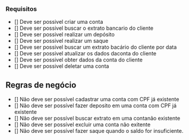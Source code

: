### Requisitos

- [] Deve ser possivel criar uma conta
- [] Deve ser possivel buscar o extrato bancario do cliente 
- [] Deve ser possivel realizar um depósito
- [] Deve ser possivel realizar um saque
- [] Deve ser possivel buscar um extrato bacário do cliente por data
- [] Deve ser possivel atualizar os dados daconta do cliente
- [] Deve ser possivel obter dados da conta do cliente
- [] Deve ser possivel deletar uma conta

## Regras de negócio

- [] Não deve ser possível cadastrar uma conta com CPF já existente
- [] Não deve ser possível fazer deposito em uma conta com CPF já existente
- [] Não deve ser possível buscar extrato em uma contanão existente
- [] Não deve ser possível excluir uma conta não exitente
- [] Não deve ser possível fazer saque quando o saldo for insuficiente.